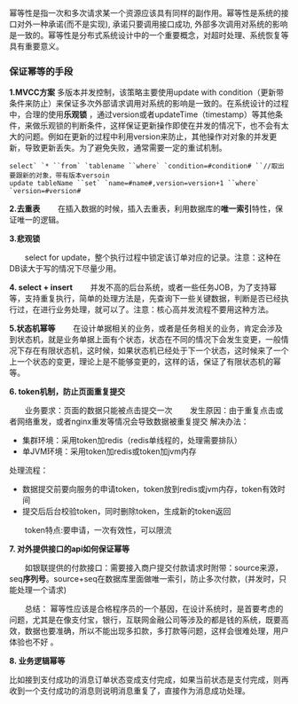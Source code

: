 幂等性是指一次和多次请求某一个资源应该具有同样的副作用。幂等性是系统的接口对外一种承诺(而不是实现), 承诺只要调用接口成功, 外部多次调用对系统的影响是一致的。幂等性是分布式系统设计中的一个重要概念，对超时处理、系统恢复等具有重要意义。

### 保证幂等的手段

**1.MVCC方案**
多版本并发控制，该策略主要使用update with condition（更新带条件来防止）来保证多次外部请求调用对系统的影响是一致的。在系统设计的过程中，合理的使用**乐观锁** ，通过version或者updateTime（timestamp）等其他条件，来做乐观锁的判断条件，这样保证更新操作即使在并发的情况下，也不会有太大的问题。例如在更新的过程中利用version来防止，其他操作对对象的并发更新，导致更新丢失。为了避免失败，通常需要一定的重试机制。

```
select` `* ``from` `tablename ``where` `condition=#condition# ``//取出要跟新的对象，带有版本versoin
update tableName ``set` `name=#name#,version=version+1 ``where` `version=#version#
```



**2.去重表**
　　在插入数据的时候，插入去重表，利用数据库的**唯一索引**特性，保证唯一的逻辑。

**3.悲观锁**

　　select for update，整个执行过程中锁定该订单对应的记录。注意：这种在DB读大于写的情况下尽量少用。

**4. select + insert** 
　　并发不高的后台系统，或者一些任务JOB，为了支持幂等，支持重复执行，简单的处理方法是，先查询下一些关键数据，判断是否已经执行过，在进行业务处理，就可以了。注意：核心高并发流程不要用这种方法。

**5.状态机幂等**
　　在设计单据相关的业务，或者是任务相关的业务，肯定会涉及到状态机，就是业务单据上面有个状态，状态在不同的情况下会发生变更，一般情况下存在有限状态机，这时候，如果状态机已经处于下一个状态，这时候来了一个上一个状态的变更，理论上是不能够变更的，这样的话，保证了有限状态机的幂等。

**6. token机制，防止页面重复提交**

　　业务要求：页面的数据只能被点击提交一次 
　　发生原因：由于重复点击或者网络重发，或者nginx重发等情况会导致数据被重复提交 
解决办法：

- 集群环境：采用token加redis（redis单线程的，处理需要排队）
- 单JVM环境：采用token加redis或token加jvm内存

处理流程：

- 数据提交前要向服务的申请token，token放到redis或jvm内存，token有效时间
- 提交后后台校验token，同时删除token，生成新的token返回

　　token特点:要申请，一次有效性，可以限流 

**7. 对外提供接口的api如何保证幂等** 

　　如银联提供的付款接口：需要接入商户提交付款请求时附带：source来源，seq**序列号**。source+seq在数据库里面做唯一索引，防止多次付款，(并发时，只能处理一个请求)

　　总结： 幂等性应该是合格程序员的一个基因，在设计系统时，是首要考虑的问题，尤其是在像支付宝，银行，互联网金融公司等涉及的都是钱的系统，既要高效，数据也要准确，所以不能出现多扣款，多打款等问题，这样会很难处理，用户体验也不好 。

**8. 业务逻辑幂等**

比如接到支付成功的消息订单状态变成支付完成，如果当前状态是支付完成，则再收到一个支付成功的消息则说明消息重复了，直接作为消息成功处理。